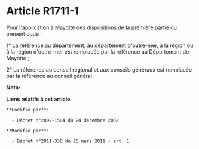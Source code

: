 # Article R1711-1

Pour l'application à Mayotte des dispositions de la première partie du présent code : 

1° La référence au département, au département d'outre-mer, à la région ou à la région d'outre-mer est remplacée par la
référence au Département de Mayotte ; 

2° La référence au conseil régional et aux conseils généraux est remplacée par la référence au conseil général.

**Nota:**



**Liens relatifs à cet article**

	**Codifié par**:

	  - Décret n°2002-1504 du 24 décembre 2002

	**Modifié par**:

	  - Décret n°2011-330 du 25 mars 2011 - art. 1
